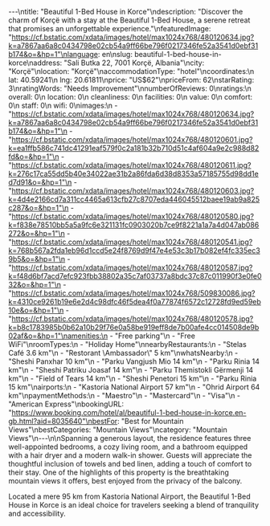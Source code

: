 ---\ntitle: "Beautiful 1-Bed House in Korce"\ndescription: "Discover the charm of Korçë with a stay at the Beautiful 1-Bed House, a serene retreat that promises an unforgettable experience."\nfeaturedImage: "https://cf.bstatic.com/xdata/images/hotel/max1024x768/480120634.jpg?k=a7867aa6a8c0434798e02cb54a9ff66be796f0217346fe52a3541d0ebf31b174&o=&hp=1"\nlanguage: en\nslug: beautiful-1-bed-house-in-korce\naddress: "Sali Butka 22, 7001 Korçë, Albania"\ncity: "Korçë"\nlocation: "Korçë"\naccommodationType: "hotel"\ncoordinates:\n  lat: 40.59241\n  lng: 20.61811\nprice: "US$62"\npriceFrom: 62\nstarRating: 3\nratingWords: "Needs Improvement"\nnumberOfReviews: 0\nratings:\n  overall: 0\n  location: 0\n  cleanliness: 0\n  facilities: 0\n  value: 0\n  comfort: 0\n  staff: 0\n  wifi: 0\nimages:\n  - "https://cf.bstatic.com/xdata/images/hotel/max1024x768/480120634.jpg?k=a7867aa6a8c0434798e02cb54a9ff66be796f0217346fe52a3541d0ebf31b174&o=&hp=1"\n  - "https://cf.bstatic.com/xdata/images/hotel/max1024x768/480120601.jpg?k=ea1ffb586c741dc41291eaf579f0c2a181b32b710d51c4af604a9e2c988d82fd&o=&hp=1"\n  - "https://cf.bstatic.com/xdata/images/hotel/max1024x768/480120611.jpg?k=276c17ca55dd5b40e34022ae31b2a86fda6d38d8353a57185755d98dd1ed7d91&o=&hp=1"\n  - "https://cf.bstatic.com/xdata/images/hotel/max1024x768/480120603.jpg?k=4d4e2166cd7a311cc4465a613cfb27c8707eda446045512baee19ab9a825c287&o=&hp=1"\n  - "https://cf.bstatic.com/xdata/images/hotel/max1024x768/480120580.jpg?k=f838e78510bb5a5a9fc6e321131fc0903020b7ce9f8221a1a7a4d047ab086272&o=&hp=1"\n  - "https://cf.bstatic.com/xdata/images/hotel/max1024x768/480120541.jpg?k=768b567a2fda1eb96d1ccd5e24f8769d9f47e4e53c3b17b082ef4fc335ec39b5&o=&hp=1"\n  - "https://cf.bstatic.com/xdata/images/hotel/max1024x768/480120587.jpg?k=f48d6bf7acd7efc923fbb38802a35c7af03737a8bdc37c87c011990f3e0fe032&o=&hp=1"\n  - "https://cf.bstatic.com/xdata/images/hotel/max1024x768/509830086.jpg?k=4310ce9261b19e6e2d4c98dfc46f5dea4f0a77874f6572c12728fd9ed59eb10e&o=&hp=1"\n  - "https://cf.bstatic.com/xdata/images/hotel/max1024x768/480120578.jpg?k=b8c1783985b0b62a10b29f76e0a58be919eff8de7b00afe4cc014508de9b02af&o=&hp=1"\namenities:\n  - "Free parking"\n  - "Free WiFi"\nroomTypes:\n  - "Holiday Home"\nnearbyRestaurants:\n  - "Stelas Café 3.6 km"\n  - "Restorant \Ambassador\\" 5 km"\nwhatsNearby:\n  - "Sheshi Panxhar 10 km"\n  - "Parku Vangjush Mio 14 km"\n  - "Parku Rinia 14 km"\n  - "Sheshi Patriku Joasaf 14 km"\n  - "Parku Themistokli Gërmenji 14 km"\n  - "Field of Tears 14 km"\n  - "Sheshi Penetori 15 km"\n  - "Parku Rinia 15 km"\nairports:\n  - "Kastoria National Airport 57 km"\n  - "Ohrid Airport 64 km"\npaymentMethods:\n  - "Maestro"\n  - "Mastercard"\n  - "Visa"\n  - "American Express"\nbookingURL: "https://www.booking.com/hotel/al/beautiful-1-bed-house-in-korce.en-gb.html?aid=8035640"\nbestFor: "Best for Mountain Views"\nbestCategories: "Mountain Views"\ncategory: "Mountain Views"\n---\n\nSpanning a generous layout, the residence features three well-appointed bedrooms, a cozy living room, and a bathroom equipped with a hair dryer and a modern walk-in shower. Guests will appreciate the thoughtful inclusion of towels and bed linen, adding a touch of comfort to their stay. One of the highlights of this property is the breathtaking mountain views it offers, best enjoyed from the privacy of the balcony.

Located a mere 95 km from Kastoria National Airport, the Beautiful 1-Bed House in Korce is an ideal choice for travelers seeking a blend of tranquility and accessibility.
